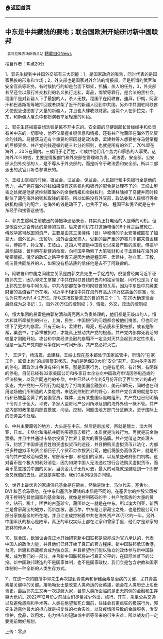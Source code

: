 ###  [:house:返回首頁](https://github.com/ourhimalayas/txt)
---


## 中东是中共藏钱的要地；联合国欧洲开始研讨新中国联邦
` 喜马拉雅农场新西兰站` [轉載自GNews](https://gnews.org/zh-hans/1585339/)

栏目作者：焦点20分

1、郭先生提到中共国外交部有三大职能：1，是国家政府的喉舌，同时代表的是国家民族的形象和立场；2，外交部也是国家对外合法的情报部，但是所谓的武官和安全官员等职务，有时候执行的却是台面下绑架，抓捕，杀人的任务，3，外交部甚至还会以履行外交权利的名义执行走私，毒品，绑架等罪行，是合法的黑社会。程国平是对新疆人下手最狠的人，杀人无数，程国平在阿联酋，迪拜，伊朗，阿富汗和巴基斯坦等地押回或者绑架了近千的新疆人回到中共国。另外中共国驻阿联酋大使倪坚也图害了大量的新疆人，并且也大肆收敛财富。这两个人在伊拉克，中东，和新疆大屠杀中都扮演者举足轻重的角色。



2、郭先生还揭露要想洗钱是离不开中东的。安全部的马健副部长曾经经手和负责有关中东的一切事物，他不仅掌握关键信息和情报，还有共产党藏匿在海外万亿资金的钱路。马健落马还有个重要的原因就是政法委，孟建柱等人想要抢夺马健掌握的巨额资金。共产党的钱遵循的是三七分的原则，也就是所有的外汇，70%留在海外 ，30%在国内。三成用于老百姓，七成供他们几个势力和家族的人享受。这海外70%的钱，主要是情报部门和外交部在管理和负责。政法委，安全部，公安部派到外交部的人，是不尊从于外交部的，而是听令于政法委和安全部，所以二部派出的武官只听总参谋长的。

3、王岐山掌权的时候，银监会，证监会，保监会，人民银行和中央银行全是他的势力，共产党在海外的钱如果没有这些机构和银行的配合是处理不了的。王岐山厉害之处就是他紧紧控制着海外的金融情报和金融权利。孟建柱除掉了马健并同时控制住了藏在海外的钱和取钱的密码。所以如果没有外交部，政法委和人民银行等金融机构部门的配合，在海外的钱是动不了，也贪不了的。 程国平和倪坚就是在中东经手和接管这些钱。



4、郭先生爆料之前放出的傅振华通话录音，其实真正打电话的人是傅的司机，但是他百分之百传达的是傅的旨意，后来该司机在打这通电话的6个月之后被死亡，傅政华富可敌国的资产，主要是由其三弟傅伟（音）华和傅的子女安排藏匿在了加拿大。海外民运，法轮功，海外企业家商人，受到的最严重的迫害几乎都来自孟建柱，傅振华，孙立军，王岐山，这四人可谓是中国有史以来最严酷的库吏。傅振华最能搞钱，曾利用在新疆的命案，向程国平勒索了大笔钱财和关于孟建柱在海外的秘密情报。倪坚的政坛之路平步青云是因为他是程国平，孟建柱，孙立军，王毅，杨洁篪共同培养的人，如果没有杨洁篪的信任他是去不了阿联酋的。

5，阿联酋和中国之间建立关系是由郭文贵先生一手促成的。倪坚曾经向习近平诬陷郭先生，因为郭先生掌握了中共在阿联酋钱的去向和独家情报，同时也是为了阻止郭先生参与中阿关系。中共内部都在争夺和阿联酋的关系，因为中东是中共藏匿财富的高值客户所在地。习近平不相信中共在海外有高达20万亿美金的财富，他认为只有大约1.4-2万亿。所以这场较量真正的目的有三个：1，在20大确定谁会最终成为总书记；2，海外20万亿的控制权；3，情报，外交，政法的控制权

6，恒大集团的暴雷是由郭树清和周亮两人负责处理的，他们都是王岐山的人。恒大和其所牵扯到的兴业，上海，民生，中国银行的问题都会被他们掩盖，但也同时埋下了更大的暴雷。只有王岐山，孟建柱，周亮，杨洁篪和王毅被抓，或者是陈希，栗战书，丁薛祥被抓时，才能真正撼动共产党的根基。共产党内部你死我活的较量才刚刚开始，攻台和中美经济金融的崩塌不一定会对灭共会起到决定性作用，但是一旦共产党内部斗争在同一时间升级，共产党必将灭亡。

7、 王沪宁，杨洁篪，孟建柱，王岐山现在基本都处于国家监管中，所谓的“在家工作，监督上岗”的加强警卫状态。为的是确保20大能“安全”召开。国内多座省市的停电，跟政治斗争没有任何关系，那是国家行为，也是有组织，有计划，有阴谋的停电。目前已经有32家美国公司和多家日本企业向中国政府申请因停电造成的经济损失，以及合同违约的补偿。中共已经从今年的5月份开启了百年大计的备战状态，共产党的一系列行为就是为了打垮美国金融股市，美元和欧元，同时也在利用这场他们所制造的人类危机，来达到控制世界的野心，和共产党合谋的就是华尔街和已被蓝金黄了的各国官员，媒体，还有某些国际黑暗组织。共产党也已经明确下令对关于恒大，平安，多家大型房地产公司所涉及到的海外外债一概不管。共产党内部的政策是内部要摸底，问话，控制，问题由地方部门分区解决，至于国际上的债务盖不处理。

8、中共主要藏钱的地方，大头是在中东，然后是新加坡，再就是瑞士，澳大利亚，日本。卡塔尔和海航共同购买德意志银行，本质就是洗钱行为。再就是玩金融票据，并且中共通过卡塔尔投资了世界上最大的奢侈品牌。共产党借这次处理火币，封禁了中国普通百姓购买虚拟货币的途径，并且把购买虚拟货币非法化，内部把多种虚拟币的资金都归于几个货币炒作投资公司，他们将服务高值客户，就是所谓的共产党政治局委员，省部级干部，和他们的家属，以及某些政府部门机构。这对喜币是个极大的利好消息，因为如果中国人无法通过银行合法购买虚拟货币，而喜币愿意接受中国的买家，当资金几乎无处可去，最大的可能就是避险到一个即安全又保值的去处，那就是喜联储，我们G系列投资亦同理。

9、世界上最优秀的家族信托基金是在荷兰，然后是瑞士，马尔代夫，塞舌尔，BVI 和巴哈马等地。在中东和塞舌尔藏钱的本质是不同的，在塞舌尔的控股公司被用于控制在其他国家的基金和钱，就像是控制密码的手；共产党家族的大量的黄金，钻石，稀土，稀世的古董珍宝，藏匿处之一就是在中东。所以澳大利亚，新西兰是曾家藏宝的地方，而新加坡，塞舌尔，中东是江家藏宝之处，也是控股公司和部分家族基金的所在地，并且江志成控制着中共在海外资产20万亿的一半。另外中国军队的核心是陆军，真正的军权实际上都在江家和曾家手里，他们才是邓家的衣钵的传承人。

10、联合国，欧洲议会真正地开始研究新中国联邦是否能成为官方承认的，代表中国人的政治力量，并且他们已经开始了真正的官方程序。新中国联邦承诺香港，台湾，新疆和西藏都会成为独立区，并且希望他们能以独立的政体参与新中国联邦，成为我们的一部分。并且新中国联邦将进行真正公平的，在国际监督下的公投。新中国联邦建造的不是国家体制，也不是国家政权，我们会是包含宗教和国家体制的一种全新的人类生存方式。

11、在这一次的直播中郭先生再次提到青蒿素和伊维菌素是治病的关键，尤其青蒿素是关键中的关键。屠呦呦女士是改变人类命运的女英雄，她会在人类历史上名垂青史。最后郭先生又再一次提醒大家，目前人类所面临的是史无前例的金融和生存巨大危机。2022年12月份之前战友们尽量减少外出，旅行，开车，乘坐公共交通以及避免患病和手术等。人类在绝望和死亡面前，往往会有更疯狂的极端行为，郭先生透露他最大的担心就是报复性的社会灾难，以及疫情所导致的金融服务，治安维护，食品，饮用水，电力供应的短缺或中断等带来的衍生灾难，所以战友们一定要提前做好规划。

上传：零点
